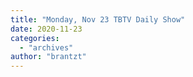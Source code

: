 ```yaml
---
title: "Monday, Nov 23 TBTV Daily Show"
date: 2020-11-23
categories: 
  - "archives"
author: "brantzt"
---
```



